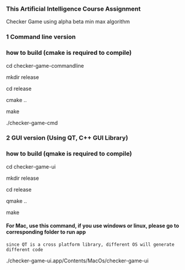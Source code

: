 ### This Artificial Intelligence Course Assignment

Checker Game using alpha beta min max algorithm

### 1 Command line version

### how to build (cmake is required to compile)

cd checker-game-commandline

mkdir release

cd release

cmake ..

make

./checker-game-cmd

### 2 GUI version (Using QT, C++ GUI Library)
### how to build (qmake is required to compile)

cd checker-game-ui

mkdir release

cd release

qmake ..

make

#### For Mac, use this command, if you use windows or linux, please go to corresponding folder to run app

`since QT is a cross platform library, different OS will generate different code
`

./checker-game-ui.app/Contents/MacOs/checker-game-ui



